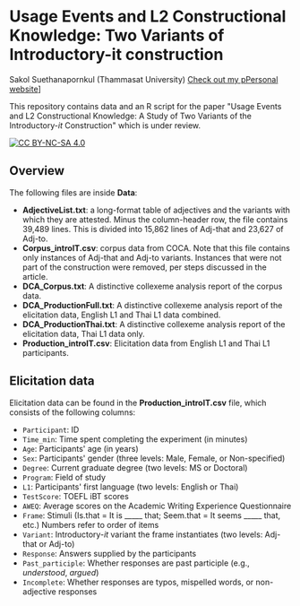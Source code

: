 # Usage Events and L2 Constructional Knowledge: Two Variants of Introductory-it construction

Sakol Suethanapornkul (Thammasat University) [Check out my pPersonal website](https://sakol.netlify.app)]

This repository contains data and an R script for the paper "Usage Events and L2 Constructional Knowledge: A Study of Two Variants of the Introductory-*it* Construction" which is under review.


[![CC BY-NC-SA 4.0][cc-by-nc-sa-image]][cc-by-nc-sa]

[cc-by-nc-sa]: http://creativecommons.org/licenses/by-nc-sa/4.0/
[cc-by-nc-sa-image]: https://licensebuttons.net/l/by-nc-sa/4.0/88x31.png


## Overview

The following files are inside **Data**:

* **AdjectiveList.txt**: a long-format table of adjectives and the variants with which they are attested. Minus the column-header row, the file contains 39,489 lines. This is divided into 15,862 lines of Adj-that and 23,627 of Adj-to. 
* **Corpus_introIT.csv**: corpus data from COCA. Note that this file contains only instances of Adj-that and Adj-to variants. Instances that were not part of the construction were removed, per steps discussed in the article.
* **DCA_Corpus.txt**: A distinctive collexeme analysis report of the corpus data.
* **DCA_ProductionFull.txt**: A distinctive collexeme analysis report of the elicitation data, English L1 and Thai L1 data combined.
* **DCA_ProductionThai.txt**: A distinctive collexeme analysis report of the elicitation data, Thai L1 data only.
* **Production_introIT.csv**: Elicitation data from English L1 and Thai L1 participants.



## Elicitation data

Elicitation data can be found in the **Production_introIT.csv** file, which consists of the following columns:

* `Participant`: ID
* `Time_min`: Time spent completing the experiment (in minutes)
* `Age`: Participants' age (in years)
* `Sex`: Participants' gender (three levels: Male, Female, or Non-specified)
* `Degree`: Current graduate degree (two levels: MS or Doctoral)
* `Program`: Field of study
* `L1`: Participants' first language (two levels: English or Thai)
* `TestScore`: TOEFL iBT scores
* `AWEQ`: Average scores on the Academic Writing Experience Questionnaire
* `Frame`: Stimuli (Is.that = It is _____ that; Seem.that = It seems _____ that, etc.) Numbers refer to order of items
* `Variant`: Introductory-*it* variant the frame instantiates (two levels: Adj-that or Adj-to)
* `Response`: Answers supplied by the participants
* `Past_participle`: Whether responses are past participle (e.g., *understood*, *argued*)
* `Incomplete`: Whether responses are typos, mispelled words, or non-adjective responses
